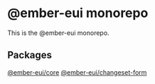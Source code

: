 # @ember-eui monorepo

This is the @ember-eui monorepo.

## Packages
[@ember-eui/core](./packages/core/README.md)
[@ember-eui/changeset-form](./packages/changeset-form/README.md)